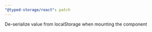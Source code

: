 ```yaml
---
"@typed-storage/react": patch
---
```


De-serialize value from localStorage when mounting the component
